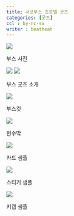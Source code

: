 ```yaml
---
title: 서코부스 쵸르텔 굿즈
categories: [굿즈]
ccl : by-nc-sa
writer : beatheat
---
```


![](https://cdn.discordapp.com/attachments/987651683687481394/1100074417549226074/FktIfE9aMAEhSfR.jpg)

부스 사진

![](https://cdn.discordapp.com/attachments/987651683687481394/1100077939531456665/12.24.png)
![](https://cdn.discordapp.com/attachments/987651683687481394/1100077939841831055/12.xx.png)


부스 굿즈 소개

![](https://cdn.discordapp.com/attachments/987651683687481394/1100076671614328895/2.png)


부스컷

![](https://cdn.discordapp.com/attachments/987651683687481394/1100076369515401289/hyunsumak2x-chula0.jpg)

현수막

![](https://cdn.discordapp.com/attachments/987651683687481394/1100076938736959539/sample-export.png)

카드 샘플

![](https://cdn.discordapp.com/attachments/987651683687481394/1100077347920695356/asdfasdf.png)


스티커 샘플

![](https://cdn.discordapp.com/attachments/987651683687481394/1100077468129435700/keycap.png)

키캡 샘플